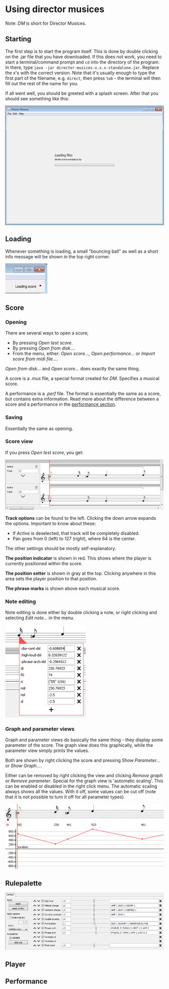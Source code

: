 # Using director musices

Note: *DM* is short for Director Musices.

## Starting

The first step is to start the program itself.
This is done by double clicking on the .jar file that you have downloaded.
If this does not work, you need to start a terminal/command prompt and 
`cd` into the directory of the program.
In there, type `java -jar director-musices-x.x.x-standalone.jar`.
Replace the x's with the correct version. Note that it's usually enough to
type the first part of the filename, e.g. `direct`, then press `tab` - the
terminal will then fill out the rest of the name for you.

If all went well, you should be greeted with a splash screen. After that
you should see something like this:

![starting image](images/starting.png)

## Loading

Whenever something is loading, a small "bouncing ball" as well
as a short info message will be shown in the top right corner.

![loading info](images/loading.png)

## Score

### Opening

There are several ways to open a score;

* By pressing *Open test score*.
* By pressing *Open from disk...*.
* From the menu, either: 
  *Open score...*, *Open performance...* or *Import score from midi file...*.

*Open from disk...* and *Open score...* does exactly the same thing.

A score is a *.mus* file, a special format created for *DM*. Specifies
a musical score.

A performance is a *.perf* file. The format is essentially the same as
a score, but contains extra information.
Read more about the difference between a score and a performance in the
[performance section](#performance).

### Saving

Essentially the same as opening.

### Score view

If you press *Open test score*, you get:

![test score example](images/test-score.png)

**Track options** can be found to the left.
Clicking the down arrow expands the options.
Important to know about these:

* If *Active* is deselected, that track will be completely disabled.
* Pan goes from 0 (left) to 127 (right), where 64 is the center.

The other settings should be mostly self-explanatory.

**The position indicator** is shown in red. This shows where
the player is currently positioned within the score.

**The position setter** is shown in gray at the top. Clicking anywhere
in this area sets the player position to that position.

**The phrase marks** is shown above each musical score.

### Note editing

Note editing is done either by double clicking a note, or right clicking and
selecting *Edit note...* in the menu.

![note editing example](images/note-edit.png)

### Graph and parameter views

Graph and parameter views do basically the same thing - they display some
parameter of the score. The graph view does this graphically, while the 
parameter view simply prints the values.

Both are shown by right clicking the score and pressing *Show Parameter...*
or *Show Graph...*.

Either can be removed by right clicking the view and clicking *Remove graph*
or *Remove parameter*. Special for the graph view is 'automatic scaling'.
This can be enabled or disabled in the right click menu. The automatic scaling
always shows all the values. With it off, some values can be cut off (note that
it is not possible to turn it off for all parameter types).

![graph and parameter view example](images/graph-parameter-view.png)

## Rulepalette

![rulepalette example](images/default-rulepalette.png)

## Player

## <a id="performance"></a>Performance

